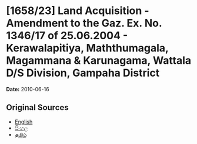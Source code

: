 # [1658/23] Land Acquisition - Amendment to the Gaz. Ex. No. 1346/17 of 25.06.2004 - Kerawalapitiya, Maththumagala, Magammana & Karunagama, Wattala D/S Division, Gampaha District

**Date:** 2010-06-16

## Original Sources

- [English](https://documents.gov.lk/view/extra-gazettes/2010/6/1658-23_E.pdf)
- [සිංහල](https://documents.gov.lk/view/extra-gazettes/2010/6/1658-23_S.pdf)
- [தமிழ்](https://documents.gov.lk/view/extra-gazettes/2010/6/1658-23_T.pdf)
